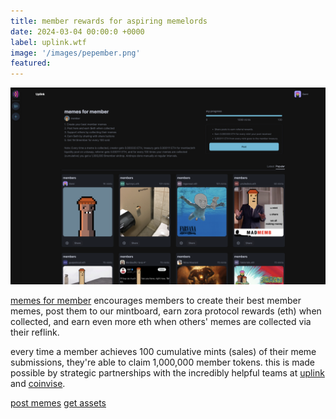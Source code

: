 ```yaml
---
title: member rewards for aspiring memelords
date: 2024-03-04 00:00:0 +0000
label: uplink.wtf
image: '/images/pepember.png'
featured:
---
```


![](/images/memes-for-member.png)

[memes for member](https://uplink.wtf/member/mintboard) encourages members to create their best member memes, post them to our mintboard, earn zora protocol rewards (eth) when collected, and earn even more eth when others' memes are collected via their reflink. 

every time a member achieves 100 cumulative mints (sales) of their meme submissions, they're able to claim 1,000,000 member tokens. this is made possible by strategic partnerships with the incredibly helpful teams at [uplink](https://uplink.wtf) and [coinvise](https://coinvise.co).

<a href="https://uplink.wtf/member/mintboard" class="button cta-button" target="_blank">post memes</a> <a href="https://www.figma.com/community/file/1339039280002577201/member" class="button cta-button" target="_blank">get assets</a>